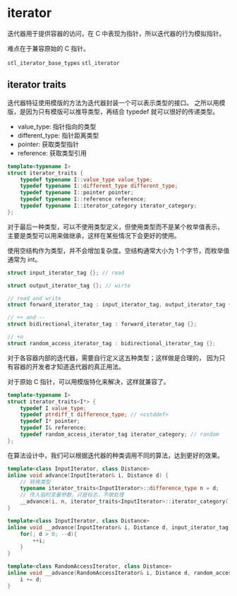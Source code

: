 # iterator

迭代器用于提供容器的访问，在 C 中表现为指针，所以迭代器的行为模拟指针。

难点在于兼容原始的 C 指针。

`stl_iterator_base_types`
`stl_iterator`

## iterator traits



迭代器特征使用模版的方法为迭代器封装一个可以表示类型的接口。
之所以用模版，是因为只有模版可以推导类型，再结合 typedef 就可以很好的传递类型。

- value_type: 指针指向的类型
- different_type: 指针距离类型
- pointer: 获取类型指针
- reference: 获取类型引用

```c++
template<typename I>
struct iterator_traits {
    typedef typename I::value_type value_type;
    typedef typename I::different_type different_type;
    typedef typename I::pointer pointer;
    typedef typename I::reference reference;
    typedef typename I::iterator_category iterator_category;
};
```

对于最后一种类型，可以不使用类型定义，但使用类型而不是某个枚举值表示，
主要是类型可以用来做继承，这样在某些情况下会更好的使用。

使用空结构作为类型，并不会增加复杂度。空结构通常大小为 1 个字节，而枚举值通常为 int。

```c++
struct input_iterator_tag {}; // read

struct output_iterator_tag {}; // wirte

// read and write
struct forward_iterator_tag : input_iterator_tag, output_iterator_tag {};  

// ++ and --
struct bidirectional_iterator_tag : forward_iterator_tag {};

// +n
struct random_access_iterator_tag : bidirectional_iterator_tag {};
```

对于各容器内部的迭代器，需要自行定义这五种类型；这样做是合理的，
因为只有容器的开发者才知道迭代器的真正用法。

对于原始 C 指针，可以用模版特化来解决，这样就兼容了。

```c++
template<typename I>
struct iterator_traits<I*> {
    typedef I value_type;
    typedef ptrdiff_t difference_type; // <cstddef>
    typedef I* pointer;
    typedef I& reference;
    typedef random_access_iterator_tag iterator_category; // random
};
```

在算法设计中，我们可以根据迭代器的种类调用不同的算法，达到更好的效果。

```c++
template<class InputIterator, class Distance>
inline void advance(InputIterator& i, Distance d) {
    // 转换类型
    typename iterator_traits<InputIterator>::difference_type n = d;
    // 传入临时变量参数，只是标志，不做处理
    __advance(i, n, iterator_traits<InputIterator>::iterator_category());
}

template<class InputIterator, class Distance>
inline void __advance(InputIterator& i, Distance d, input_iterator_tag){
    for(; d > 0; --d){
        ++i;
    }
}

template<class RandomAccessIterator, class Distance>
inline void __advance(RandomAccessIterator& i, Distance d, random_access_iterator_tag){
    i += d;
}
```
